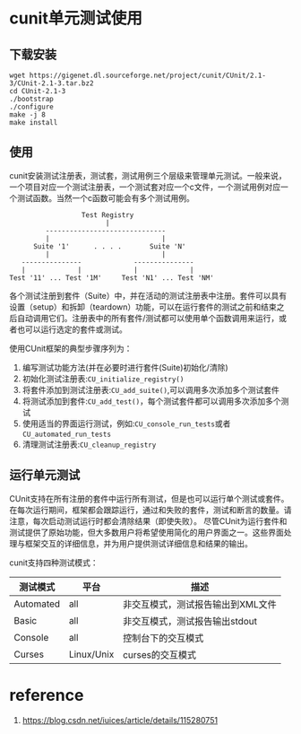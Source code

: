 # cunit单元测试使用

## 下载安装

```shell
wget https://gigenet.dl.sourceforge.net/project/cunit/CUnit/2.1-3/CUnit-2.1-3.tar.bz2
cd CUnit-2.1-3
./bootstrap
./configure
make -j 8
make install
```

## 使用

cunit安装测试注册表，测试套，测试用例三个层级来管理单元测试。一般来说，一个项目对应一个测试注册表，一个测试套对应一个c文件，一个测试用例对应一个测试函数。当然一个c函数可能会有多个测试用例。

```shell
                  Test Registry
                        |
         ------------------------------
         |                            |
      Suite '1'      . . . .       Suite 'N'
         |                            |
   ---------------             ---------------
   |             |             |             |
Test '11' ... Test '1M'     Test 'N1' ... Test 'NM'

```

各个测试注册到套件（Suite）中，并在活动的测试注册表中注册。套件可以具有设置（setup）和拆卸（teardown）功能，可以在运行套件的测试之前和结束之后自动调用它们。注册表中的所有套件/测试都可以使用单个函数调用来运行，或者也可以运行选定的套件或测试。

使用CUnit框架的典型步骤序列为：

1. 编写测试功能方法(并在必要时进行套件(Suite)初始化/清除)
2. 初始化测试注册表:`CU_initialize_registry()`
3. 将套件添加到测试注册表:`CU_add_suite()`,可以调用多次添加多个测试套件
4. 将测试添加到套件:`CU_add_test()`，每个测试套件都可以调用多次添加多个测试
5. 使用适当的界面运行测试，例如:`CU_console_run_tests`或者`CU_automated_run_tests`
6. 清理测试注册表:`CU_cleanup_registry`

## 运行单元测试

CUnit支持在所有注册的套件中运行所有测试，但是也可以运行单个测试或套件。在每次运行期间，框架都会跟踪运行，通过和失败的套件，测试和断言的数量。请注意，每次启动测试运行时都会清除结果（即使失败）。
尽管CUnit为运行套件和测试提供了原始功能，但大多数用户将希望使用简化的用户界面之一。这些界面处理与框架交互的详细信息，并为用户提供测试详细信息和结果的输出。

cunit支持四种测试模式：

| 测试模式  | 平台       | 描述                              |
| --------- | ---------- | --------------------------------- |
| Automated | all        | 非交互模式，测试报告输出到XML文件 |
| Basic     | all        | 非交互模式，测试报告输出stdout    |
| Console   | all        | 控制台下的交互模式                |
| Curses    | Linux/Unix | curses的交互模式                  |

# reference

1. https://blog.csdn.net/iuices/article/details/115280751
